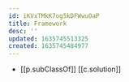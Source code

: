 ```yaml
---
id: iKVxTMkK7og5kDFWwuOaP
title: Framework
desc: ''
updated: 1635745513325
created: 1635745484977
---
```




- [[p.subClassOf]] [[c.solution]]

